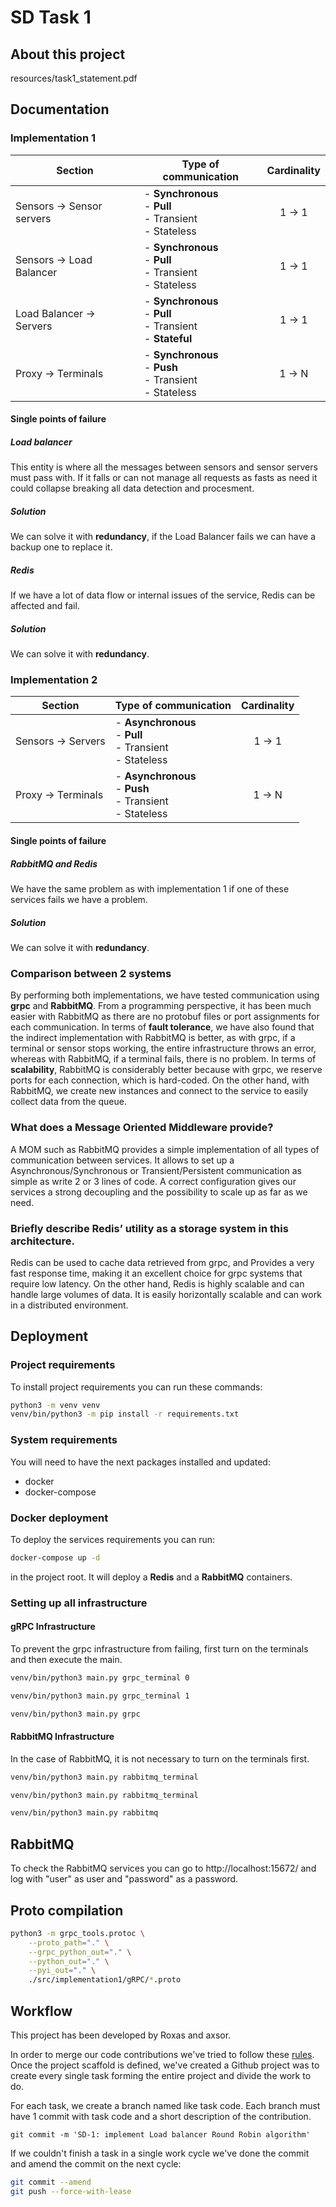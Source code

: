 # SD Task 1

## About this project

resources/task1_statement.pdf

## Documentation

### Implementation 1

| Section                   | Type of communication                                               | Cardinality |
|---------------------------|---------------------------------------------------------------------|:-----------:|
| Sensors -> Sensor servers | - **Synchronous**<br/>- **Pull**<br/>- Transient<br/>- Stateless    |   1 -> 1    |
| Sensors -> Load Balancer  | - **Synchronous**<br/>- **Pull**<br/>- Transient<br/>- Stateless    |   1 -> 1    |
| Load Balancer -> Servers  | - **Synchronous**<br/>- **Pull**<br/>- Transient<br/>- **Stateful** |   1 -> 1    |
| Proxy -> Terminals        | - **Synchronous**<br/>- **Push**<br/>- Transient<br/>- Stateless    |   1 -> N    |

#### Single points of failure

##### Load balancer

This entity is where all the messages between sensors and sensor servers must pass with. If it falls or can not
manage all requests as fasts as need it could collapse breaking all data detection and procesment.

##### Solution

We can solve it with **redundancy**, if the Load Balancer fails we can have a backup one to replace it.

##### Redis

If we have a lot of data flow or internal issues of the service, Redis can be affected and fail.

##### Solution

We can solve it with **redundancy**.

### Implementation 2

| Section            | Type of communication                                             | Cardinality |
|--------------------|-------------------------------------------------------------------|:-----------:|
| Sensors -> Servers | - **Asynchronous**<br/>- **Pull**<br/>- Transient<br/>- Stateless |   1 -> 1    |
| Proxy -> Terminals | - **Asynchronous**<br/>- **Push**<br/>- Transient<br/>- Stateless |   1 -> N    |

#### Single points of failure

##### RabbitMQ and Redis

We have the same problem as with implementation 1 if one of these services fails we have a problem.

##### Solution

We can solve it with **redundancy**.

### Comparison between 2 systems

By performing both implementations, we have tested communication using **grpc** and **RabbitMQ**. From a programming
perspective, it has been much easier with RabbitMQ as there are no protobuf files or port assignments for each
communication. In terms of **fault tolerance**, we have also found that the indirect implementation with RabbitMQ is
better,
as with grpc, if a terminal or sensor stops working, the entire infrastructure throws an error, whereas with RabbitMQ,
if a terminal fails, there is no problem. In terms of **scalability**, RabbitMQ is considerably better because with
grpc, we
reserve ports for each connection, which is hard-coded.
On the other hand, with RabbitMQ, we create new instances and
connect to the service to easily collect data from the queue.

### What does a Message Oriented Middleware provide?

A MOM such as RabbitMQ provides a simple implementation of all types of communication between services. It allows to
set up a Asynchronous/Synchronous or Transient/Persistent communication as simple as write 2 or 3 lines of code.
A correct configuration gives our services a strong decoupling and the possibility to scale up as far as we need.

### Briefly describe Redis’ utility as a storage system in this architecture.

Redis can be used to cache data retrieved from grpc, and Provides a very fast response time, making it an excellent
choice for grpc systems that require low latency. On the other hand, Redis is highly scalable and can handle large volumes of data. It is easily horizontally scalable and can work in a distributed environment.





## Deployment

### Project requirements

To install project requirements you can run these commands:

```bash
python3 -m venv venv
venv/bin/python3 -m pip install -r requirements.txt
```

### System requirements

You will need to have the next packages installed and updated:

- docker
- docker-compose

### Docker deployment

To deploy the services requirements you can run:

```bash
docker-compose up -d
```

in the project root. It will deploy a **Redis** and a **RabbitMQ** containers.

### Setting up all infrastructure
#### gRPC Infrastructure

To prevent the grpc infrastructure from failing, first turn on the terminals and then execute the main.

```bash
venv/bin/python3 main.py grpc_terminal 0
```

```bash
venv/bin/python3 main.py grpc_terminal 1
```

```bash
venv/bin/python3 main.py grpc
```

#### RabbitMQ Infrastructure

In the case of RabbitMQ, it is not necessary to turn on the terminals first.

```bash
venv/bin/python3 main.py rabbitmq_terminal
```

```bash
venv/bin/python3 main.py rabbitmq_terminal
```

```bash
venv/bin/python3 main.py rabbitmq
```

## RabbitMQ

To check the RabbitMQ services you can go to http://localhost:15672/ and log with "user" as user and "password" as a
password.

## Proto compilation

```bash
python3 -m grpc_tools.protoc \
    --proto_path="." \
    --grpc_python_out="." \
    --python_out="." \
    --pyi_out="." \
    ./src/implementation1/gRPC/*.proto
```

## Workflow

This project has been developed by Roxas and axsor.

In order to merge our code contributions we've tried to follow these [rules](https://chris.beams.io/posts/git-commit/).
Once the project scaffold is defined, we've created a Github project was to create every single task forming the entire
project and divide the work to do.

For each task, we create a branch named like task code. Each branch must have 1 commit with task code and a short
description of the contribution.

`git commit -m 'SD-1: implement Load balancer Round Robin algorithm'`

If we couldn't finish a task in a single work cycle we've done the commit and amend the commit on the next cycle:

```bash
git commit --amend
git push --force-with-lease
```


